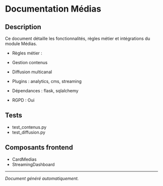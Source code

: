 # Documentation Médias

## Description
Ce document détaille les fonctionnalités, règles métier et intégrations du module Médias.

- Règles métier :
- Gestion contenus
- Diffusion multicanal


- Plugins : analytics, cms, streaming
- Dépendances : flask, sqlalchemy
- RGPD : Oui

## Tests
- test_contenus.py
- test_diffusion.py


## Composants frontend
- CardMedias
- StreamingDashboard


---
*Document généré automatiquement.*